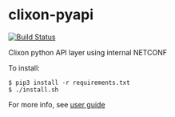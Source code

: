 # clixon-pyapi

[![Build Status](https://github.com/clicon/clixon-pyapi/actions/workflows/ci.yml/badge.svg)](https://github.com/clicon/clixon-pyapi/actions/workflows/ci.yml)

Clixon python API layer using internal NETCONF

To install:
```
$ pip3 install -r requirements.txt
$ ./install.sh
```

For more info, see [user guide](https://clixon-controller-docs.readthedocs.io/en/latest/)
